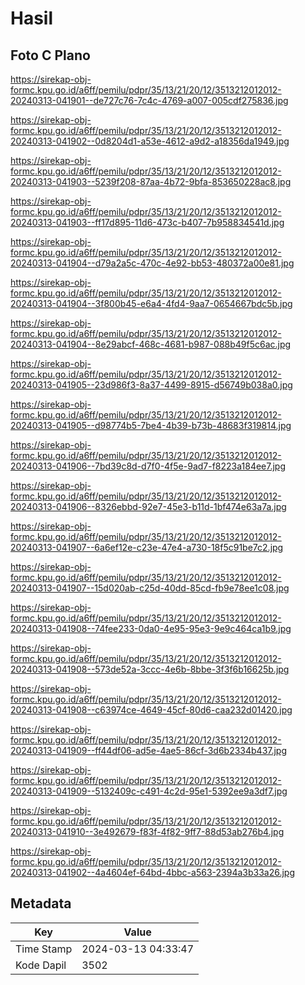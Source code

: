# Hasil

## Foto C Plano

https://sirekap-obj-formc.kpu.go.id/a6ff/pemilu/pdpr/35/13/21/20/12/3513212012012-20240313-041901--de727c76-7c4c-4769-a007-005cdf275836.jpg

https://sirekap-obj-formc.kpu.go.id/a6ff/pemilu/pdpr/35/13/21/20/12/3513212012012-20240313-041902--0d8204d1-a53e-4612-a9d2-a18356da1949.jpg

https://sirekap-obj-formc.kpu.go.id/a6ff/pemilu/pdpr/35/13/21/20/12/3513212012012-20240313-041903--5239f208-87aa-4b72-9bfa-853650228ac8.jpg

https://sirekap-obj-formc.kpu.go.id/a6ff/pemilu/pdpr/35/13/21/20/12/3513212012012-20240313-041903--ff17d895-11d6-473c-b407-7b958834541d.jpg

https://sirekap-obj-formc.kpu.go.id/a6ff/pemilu/pdpr/35/13/21/20/12/3513212012012-20240313-041904--d79a2a5c-470c-4e92-bb53-480372a00e81.jpg

https://sirekap-obj-formc.kpu.go.id/a6ff/pemilu/pdpr/35/13/21/20/12/3513212012012-20240313-041904--3f800b45-e6a4-4fd4-9aa7-0654667bdc5b.jpg

https://sirekap-obj-formc.kpu.go.id/a6ff/pemilu/pdpr/35/13/21/20/12/3513212012012-20240313-041904--8e29abcf-468c-4681-b987-088b49f5c6ac.jpg

https://sirekap-obj-formc.kpu.go.id/a6ff/pemilu/pdpr/35/13/21/20/12/3513212012012-20240313-041905--23d986f3-8a37-4499-8915-d56749b038a0.jpg

https://sirekap-obj-formc.kpu.go.id/a6ff/pemilu/pdpr/35/13/21/20/12/3513212012012-20240313-041905--d98774b5-7be4-4b39-b73b-48683f319814.jpg

https://sirekap-obj-formc.kpu.go.id/a6ff/pemilu/pdpr/35/13/21/20/12/3513212012012-20240313-041906--7bd39c8d-d7f0-4f5e-9ad7-f8223a184ee7.jpg

https://sirekap-obj-formc.kpu.go.id/a6ff/pemilu/pdpr/35/13/21/20/12/3513212012012-20240313-041906--8326ebbd-92e7-45e3-b11d-1bf474e63a7a.jpg

https://sirekap-obj-formc.kpu.go.id/a6ff/pemilu/pdpr/35/13/21/20/12/3513212012012-20240313-041907--6a6ef12e-c23e-47e4-a730-18f5c91be7c2.jpg

https://sirekap-obj-formc.kpu.go.id/a6ff/pemilu/pdpr/35/13/21/20/12/3513212012012-20240313-041907--15d020ab-c25d-40dd-85cd-fb9e78ee1c08.jpg

https://sirekap-obj-formc.kpu.go.id/a6ff/pemilu/pdpr/35/13/21/20/12/3513212012012-20240313-041908--74fee233-0da0-4e95-95e3-9e9c464ca1b9.jpg

https://sirekap-obj-formc.kpu.go.id/a6ff/pemilu/pdpr/35/13/21/20/12/3513212012012-20240313-041908--573de52a-3ccc-4e6b-8bbe-3f3f6b16625b.jpg

https://sirekap-obj-formc.kpu.go.id/a6ff/pemilu/pdpr/35/13/21/20/12/3513212012012-20240313-041908--c63974ce-4649-45cf-80d6-caa232d01420.jpg

https://sirekap-obj-formc.kpu.go.id/a6ff/pemilu/pdpr/35/13/21/20/12/3513212012012-20240313-041909--ff44df06-ad5e-4ae5-86cf-3d6b2334b437.jpg

https://sirekap-obj-formc.kpu.go.id/a6ff/pemilu/pdpr/35/13/21/20/12/3513212012012-20240313-041909--5132409c-c491-4c2d-95e1-5392ee9a3df7.jpg

https://sirekap-obj-formc.kpu.go.id/a6ff/pemilu/pdpr/35/13/21/20/12/3513212012012-20240313-041910--3e492679-f83f-4f82-9ff7-88d53ab276b4.jpg

https://sirekap-obj-formc.kpu.go.id/a6ff/pemilu/pdpr/35/13/21/20/12/3513212012012-20240313-041902--4a4604ef-64bd-4bbc-a563-2394a3b33a26.jpg


## Metadata

| Key        | Value               |
| ---------- | ------------------- |
| Time Stamp | 2024-03-13 04:33:47 |
| Kode Dapil | 3502                |



